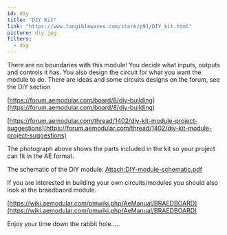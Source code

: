 ```yaml
---
id: diy
title: "DIY Kit"
link: "https://www.tangiblewaves.com/store/p91/DIY_kit.html"
picture: diy.jpg
filters:
  - diy
---
```






There are no boundaries with this module! You decide what inputs, outputs and controls it has. You also design the circuit for what you want the module to do. There are ideas and some circuits designs on the forum, see the DIY section

[https://forum.aemodular.com/board/8/diy-building](https://forum.aemodular.com/board/8/diy-building)

[https://forum.aemodular.com/thread/1402/diy-kit-module-project-suggestions](https://forum.aemodular.com/thread/1402/diy-kit-module-project-suggestions)

The photograph above shows the parts included in the kit so your project can fit in the AE format.

The schematic of the DIY module: [Attach:DIY-module-schematic.pdf](https://wiki.aemodular.com/uploads/AeManual/DIY/DIY-module-schematic.pdf)

If you are interested in building your own circuits/modules you should also look at the braedbaord module.

[https://wiki.aemodular.com/pmwiki.php/AeManual/BRAEDBOARD](https://wiki.aemodular.com/pmwiki.php/AeManual/BRAEDBOARD)

Enjoy your time down the rabbit hole.....



